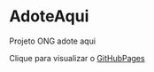 # AdoteAqui

Projeto ONG adote aqui      

Clique para visualizar o <a href ="https://vitorianb.github.io/AdoteAqui/"> GitHubPages </a>


